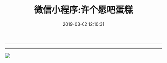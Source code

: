 ﻿---
title: 微信小程序:许个愿吧蛋糕
category: 
top: 1
tags:
  - 小程序
date: 2019-03-02 12:10:31
img: http://pr680iup8.bkt.clouddn.com/xcx1.jpg
coverImg: http://pr680iup8.bkt.clouddn.com/xcx1.jpg
---


--------------------------------------------------------------
<!-- more -->

---
![](http://pr680iup8.bkt.clouddn.com/h_x_b.jpg)




